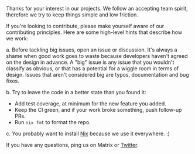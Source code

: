 Thanks for your interest in our projects. We follow an accepting team spirit, therefore we try to keep things simple and low friction.

If you're looking to contribute, please make yourself aware of our contributing principles. Here are some high-level hints that describe how we work:

a. Before tackling big issues, open an issue or discussion. It's always a shame when good work goes to waste because developers haven't agreed on the design in advance. A "big" issue is any issue that you wouldn't classify as obvious, or that has a potential for a wiggle room in terms of design. Issues that aren't considered big are typos, documentation and bug fixes.

b. Try to leave the code in a better state than you found it:
   * Add test coverage, at minimum for the new feature you added.
   * Keep the CI green, and if your work broke something, push follow-up PRs. 
   * Run `nix fmt` to format the repo.

c. You probably want to install [Nix](https://nixos.org) because we use it everywhere. :)

If you have any questions, ping us on Matrix or [Twitter](https://twitter.com/numtide).
